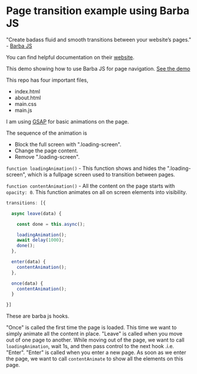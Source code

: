 # Page transition example using Barba JS

"Create badass fluid and smooth transitions between your website’s pages." - [Barba JS](barba.js.org)

You can find helpful documentation on their [website](barba.js.org).

This demo showing how to use Barba JS for page navigation.
[See the demo](http://karanmhatre.com/barba-page-transition-example/index.html)

This repo has four important files,
- index.html
- about.html
- main.css
- main.js

I am using [GSAP](https://greensock.com/gsap/) for basic animations on the page.

The sequence of the animation is
- Block the full screen with ".loading-screen".
- Change the page content.
- Remove ".loading-screen".

``` function loadingAnimation() ``` - This function shows and hides the ".loading-screen", which is a fullpage screen used to transition between pages.


``` function contentAnimation() ``` - All the content on the page starts with ```opacity: 0```. This function animates on all on screen elements into visibility.


```javascript
transitions: [{

  async leave(data) {

    const done = this.async();

    loadingAnimation();
    await delay(1000);
    done();
  },

  enter(data) {
    contentAnimation();
  },

  once(data) {
    contentAnimation();
  }

}]
```
These are barba js hooks.

"Once" is called the first time the page is loaded. This time we want to simply animate all the content in place.
"Leave" is called when you move out of one page to another. While moving out of the page, we want to call ```loadingAnimation```, wait 1s, and then pass control to the next hook .i.e. "Enter".
"Enter" is called when you enter a new page. As soon as we enter the page, we want to call ```contentAnimate``` to show all the elements on this page.
